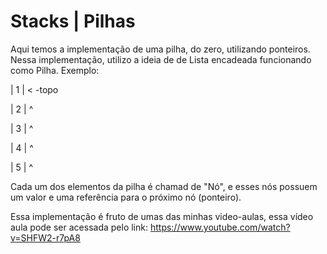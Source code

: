 # Stacks | Pilhas
Aqui temos a implementação de uma pilha, do zero, utilizando ponteiros. 
Nessa implementação, utilizo a ideia de de Lista encadeada funcionando como Pilha.
Exemplo:

|  1  | < -topo

|  2  | ^

|  3  | ^

|  4  | ^

|  5  | ^

 Cada um dos elementos da pilha é chamad de "Nó", e esses nós possuem um valor e uma referência
 para o próximo nó (ponteiro).
 
 Essa implementação é fruto de umas das minhas video-aulas, essa vídeo aula pode ser acessada pelo link: 
https://www.youtube.com/watch?v=SHFW2-r7pA8

